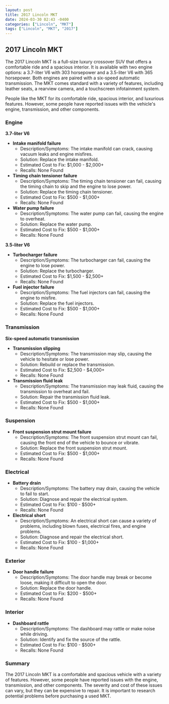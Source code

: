 ```yaml
---
layout: post
title: 2017 Lincoln MKT
date: 2024-03-30 02:43 -0400
categories: ["Lincoln", "MKT"]
tags: ["Lincoln", "MKT", "2017"]
---
```

## 2017 Lincoln MKT

The 2017 Lincoln MKT is a full-size luxury crossover SUV that offers a comfortable ride and a spacious interior. It is available with two engine options: a 3.7-liter V6 with 303 horsepower and a 3.5-liter V6 with 365 horsepower. Both engines are paired with a six-speed automatic transmission. The MKT comes standard with a variety of features, including leather seats, a rearview camera, and a touchscreen infotainment system.

People like the MKT for its comfortable ride, spacious interior, and luxurious features. However, some people have reported issues with the vehicle's engine, transmission, and other components.

### Engine

**3.7-liter V6**

* **Intake manifold failure**
    * Description/Symptoms: The intake manifold can crack, causing vacuum leaks and engine misfires.
    * Solution: Replace the intake manifold.
    * Estimated Cost to Fix: $1,000 - $2,000+
    * Recalls: None Found
* **Timing chain tensioner failure**
    * Description/Symptoms: The timing chain tensioner can fail, causing the timing chain to skip and the engine to lose power.
    * Solution: Replace the timing chain tensioner.
    * Estimated Cost to Fix: $500 - $1,000+
    * Recalls: None Found
* **Water pump failure**
    * Description/Symptoms: The water pump can fail, causing the engine to overheat.
    * Solution: Replace the water pump.
    * Estimated Cost to Fix: $500 - $1,000+
    * Recalls: None Found

**3.5-liter V6**

* **Turbocharger failure**
    * Description/Symptoms: The turbocharger can fail, causing the engine to lose power.
    * Solution: Replace the turbocharger.
    * Estimated Cost to Fix: $1,500 - $2,500+
    * Recalls: None Found
* **Fuel injector failure**
    * Description/Symptoms: The fuel injectors can fail, causing the engine to misfire.
    * Solution: Replace the fuel injectors.
    * Estimated Cost to Fix: $500 - $1,000+
    * Recalls: None Found

### Transmission

**Six-speed automatic transmission**

* **Transmission slipping**
    * Description/Symptoms: The transmission may slip, causing the vehicle to hesitate or lose power.
    * Solution: Rebuild or replace the transmission.
    * Estimated Cost to Fix: $2,500 - $4,000+
    * Recalls: None Found
* **Transmission fluid leak**
    * Description/Symptoms: The transmission may leak fluid, causing the transmission to overheat and fail.
    * Solution: Repair the transmission fluid leak.
    * Estimated Cost to Fix: $500 - $1,000+
    * Recalls: None Found

### Suspension

* **Front suspension strut mount failure**
    * Description/Symptoms: The front suspension strut mount can fail, causing the front end of the vehicle to bounce or vibrate.
    * Solution: Replace the front suspension strut mount.
    * Estimated Cost to Fix: $500 - $1,000+
    * Recalls: None Found

### Electrical

* **Battery drain**
    * Description/Symptoms: The battery may drain, causing the vehicle to fail to start.
    * Solution: Diagnose and repair the electrical system.
    * Estimated Cost to Fix: $100 - $500+
    * Recalls: None Found
* **Electrical short**
    * Description/Symptoms: An electrical short can cause a variety of problems, including blown fuses, electrical fires, and engine problems.
    * Solution: Diagnose and repair the electrical short.
    * Estimated Cost to Fix: $100 - $1,000+
    * Recalls: None Found

### Exterior

* **Door handle failure**
    * Description/Symptoms: The door handle may break or become loose, making it difficult to open the door.
    * Solution: Replace the door handle.
    * Estimated Cost to Fix: $200 - $500+
    * Recalls: None Found

### Interior

* **Dashboard rattle**
    * Description/Symptoms: The dashboard may rattle or make noise while driving.
    * Solution: Identify and fix the source of the rattle.
    * Estimated Cost to Fix: $100 - $500+
    * Recalls: None Found

### Summary

The 2017 Lincoln MKT is a comfortable and spacious vehicle with a variety of features. However, some people have reported issues with the engine, transmission, and other components. The severity and cost of these issues can vary, but they can be expensive to repair. It is important to research potential problems before purchasing a used MKT.
